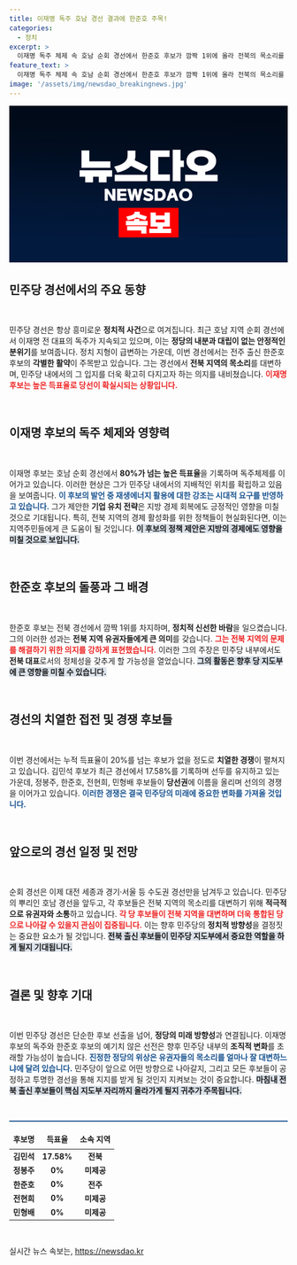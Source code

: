 ```yaml
---
title: 이재명 독주 호남 경선 결과에 한준호 주목!
categories:
  - 정치
excerpt: >
  이재명 독주 체제 속 호남 순회 경선에서 한준호 후보가 깜짝 1위에 올라 전북의 목소리를 대표할 가능성이 제기되고 있습니다. 과연 16년 만의 전북 출신 최고위원 탄생이 이루어질지, 정치 지형 변화가 기대됩니다!
feature_text: >
  이재명 독주 체제 속 호남 순회 경선에서 한준호 후보가 깜짝 1위에 올라 전북의 목소리를 대표할 가능성이 제기되고 있습니다. 과연 16년 만의 전북 출신 최고위원 탄생이 이루어질지, 정치 지형 변화가 기대됩니다!
image: '/assets/img/newsdao_breakingnews.jpg'
---
```


<p><img src="/assets/img/newsdao_breakingnews.jpg" alt="pcversion 속보" /></p>

<h2 data-ke-size="size26">민주당 경선에서의 주요 동향</h2>

<p data-ke-size="size16">&nbsp;</p>

<p>민주당 경선은 항상 흥미로운 <strong>정치적 사건</strong>으로 여겨집니다. 최근 호남 지역 순회 경선에서 이재명 전 대표의 독주가 지속되고 있으며, 이는 <strong>정당의 내분과 대립이 없는 안정적인 분위기</strong>를 보여줍니다. 정치 지형이 급변하는 가운데, 이번 경선에서는 전주 출신 한준호 후보의 <strong>각별한 활약</strong>이 주목받고 있습니다. 그는 경선에서 <strong>전북 지역의 목소리</strong>를 대변하며, 민주당 내에서의 그 입지를 더욱 확고히 다지고자 하는 의지를 내비쳤습니다. <b><span style="color: #ee2323;">이재명 후보는 높은 득표율로 당선이 확실시되는 상황입니다.</span></b></p>

<p data-ke-size="size16">&nbsp;</p>

<h2 data-ke-size="size26">이재명 후보의 독주 체제와 영향력</h2>

<p data-ke-size="size16">&nbsp;</p>

<p>이재명 후보는 호남 순회 경선에서 <strong>80%가 넘는 높은 득표율</strong>을 기록하며 독주체제를 이어가고 있습니다. 이러한 현상은 그가 민주당 내에서의 지배적인 위치를 확립하고 있음을 보여줍니다. <b><span style="color: #1a5490;">이 후보의 발언 중 재생에너지 활용에 대한 강조는 시대적 요구를 반영하고 있습니다.</span></b> 그가 제안한 <strong>기업 유치 전략</strong>은 지방 경제 회복에도 긍정적인 영향을 미칠 것으로 기대됩니다. 특히, 전북 지역의 경제 활성화를 위한 정책들이 현실화된다면, 이는 지역주민들에게 큰 도움이 될 것입니다. <b><span style="background-color: #21538527;">이 후보의 정책 제안은 지방의 경제에도 영향을 미칠 것으로 보입니다.</span></b></p>

<p data-ke-size="size16">&nbsp;</p>

<h2 data-ke-size="size26">한준호 후보의 돌풍과 그 배경</h2>

<p data-ke-size="size16">&nbsp;</p>

<p>한준호 후보는 전북 경선에서 깜짝 1위를 차지하며, <strong>정치적 신선한 바람</strong>을 일으켰습니다. 그의 이러한 성과는 <strong>전북 지역 유권자들에게 큰 의미</strong>를 갖습니다. <b><span style="color: #ee2323;">그는 전북 지역의 문제를 해결하기 위한 의지를 강하게 표현했습니다.</span></b> 이러한 그의 주장은 민주당 내부에서도 <strong>전북 대표</strong>로서의 정체성을 갖추게 할 가능성을 열었습니다. <b><span style="background-color: #21538527;">그의 활동은 향후 당 지도부에 큰 영향을 미칠 수 있습니다.</span></b> </p>

<p data-ke-size="size16">&nbsp;</p>

<h2 data-ke-size="size26">경선의 치열한 접전 및 경쟁 후보들</h2>

<p data-ke-size="size16">&nbsp;</p>

<p>이번 경선에서는 누적 득표율이 20%를 넘는 후보가 없을 정도로 <strong>치열한 경쟁</strong>이 펼쳐지고 있습니다. 김민석 후보가 최근 경선에서 17.58%를 기록하며 선두를 유지하고 있는 가운데, 정봉주, 한준호, 전현희, 민형배 후보들이 <strong>당선권</strong>에 이름을 올리며 선의의 경쟁을 이어가고 있습니다. <b><span style="color: #1a5490;">이러한 경쟁은 결국 민주당의 미래에 중요한 변화를 가져올 것입니다.</span></b> </p>

<p data-ke-size="size16">&nbsp;</p>

<h2 data-ke-size="size26">앞으로의 경선 일정 및 전망</h2>

<p data-ke-size="size16">&nbsp;</p>

<p>순회 경선은 이제 대전 세종과 경기·서울 등 수도권 경선만을 남겨두고 있습니다. 민주당의 뿌리인 호남 경선을 앞두고, 각 후보들은 전북 지역의 목소리를 대변하기 위해 <strong>적극적으로 유권자와 소통</strong>하고 있습니다. <b><span style="color: #ee2323;">각 당 후보들이 전북 지역을 대변하며 더욱 통합된 당으로 나아갈 수 있을지 관심이 집중됩니다.</span></b> 이는 향후 민주당의 <strong>정치적 방향성</strong>을 결정짓는 중요한 요소가 될 것입니다. <b><span style="background-color: #21538527;">전북 출신 후보들이 민주당 지도부에서 중요한 역할을 하게 될지 기대됩니다.</span></b></p>

<p data-ke-size="size16">&nbsp;</p>

<h2 data-ke-size="size26">결론 및 향후 기대</h2>

<p data-ke-size="size16">&nbsp;</p>

<p>이번 민주당 경선은 단순한 후보 선출을 넘어, <strong>정당의 미래 방향성</strong>과 연결됩니다. 이재명 후보의 독주와 한준호 후보의 예기치 않은 선전은 향후 민주당 내부의 <strong>조직적 변화</strong>를 초래할 가능성이 높습니다. <b><span style="color: #1a5490;">진정한 정당의 위상은 유권자들의 목소리를 얼마나 잘 대변하느냐에 달려 있습니다.</span></b> 민주당이 앞으로 어떤 방향으로 나아갈지, 그리고 모든 후보들이 공정하고 투명한 경선을 통해 지지를 받게 될 것인지 지켜보는 것이 중요합니다. <b><span style="background-color: #21538527;">마침내 전북 출신 후보들이 핵심 지도부 자리까지 올라가게 될지 귀추가 주목됩니다.</span></b></p>

<p data-ke-size="size16">&nbsp;</p>

<p><hr style="height: 2px; background-color: #1a5490; border: none;"></hr></p>

<table style="width: 100%; border-collapse: collapse;">
    <thead>
        <tr>
            <td style="text-align: center; height: 30px;"><b>후보명</b></td>
            <td style="text-align: center; height: 30px;"><b>득표율</b></td>
            <td style="text-align: center; height: 30px;"><b>소속 지역</b></td>
        </tr>
    </thead>
    <tbody>
        <tr>
            <td style="text-align: center; height: 17px;"><b>김민석</b></td>
            <td style="text-align: center; height: 17px;"><b>17.58%</b></td>
            <td style="text-align: center; height: 17px;"><b>전북</b></td>
        </tr>
        <tr>
            <td style="text-align: center; height: 17px;"><b>정봉주</b></td>
            <td style="text-align: center; height: 17px;"><b>0%</b></td>
            <td style="text-align: center; height: 17px;"><b>미제공</b></td>
        </tr>
        <tr>
            <td style="text-align: center; height: 17px;"><b>한준호</b></td>
            <td style="text-align: center; height: 17px;"><b>0%</b></td>
            <td style="text-align: center; height: 17px;"><b>전주</b></td>
        </tr>
        <tr>
            <td style="text-align: center; height: 17px;"><b>전현희</b></td>
            <td style="text-align: center; height: 17px;"><b>0%</b></td>
            <td style="text-align: center; height: 17px;"><b>미제공</b></td>
        </tr>
        <tr>
            <td style="text-align: center; height: 17px;"><b>민형배</b></td>
            <td style="text-align: center; height: 17px;"><b>0%</b></td>
            <td style="text-align: center; height: 17px;"><b>미제공</b></td>
        </tr>
    </tbody>
</table>

<p data-ke-size="size16">&nbsp;</p>
실시간 뉴스 속보는, <a href="https://newsdao.kr" rel="dofollow">https://newsdao.kr</a>


